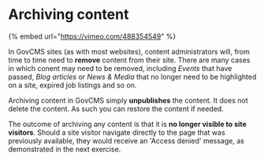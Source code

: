 # Archiving content

{% embed url="https://vimeo.com/488354549" %}

In GovCMS sites \(as with most websites\), content administrators will, from time to time need to **remove** content from their site. There are many cases in which conent may need to be removed, including _Events_ that have passed, _Blog articles_ or _News & Media_ that no longer need to be highlighted on a site, expired job listings and so on.

Archiving content in GovCMS simply **unpublishes** the content. It does not delete the content. As such you can restore the content if needed. 

The outcome of archiving any content is that it is **no longer visible to site visitors**. Should a site visitor navigate directly to the page that was previously available, they would receive an 'Access denied' message, as demonstrated in the next exercise.
